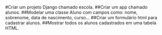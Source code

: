 #Criar um projeto Django chamado escola.
##Criar um app chamado alunos.
##Modelar uma classe Aluno com campos como: nome, sobrenome, data de nascimento, curso…
##Criar um formulário html para cadastrar alunos.
##Mostrar todos os alunos cadastrados em uma tabela HTML.
